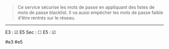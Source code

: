 

> Ce service sécurise les mots de passe en appliquant des listes de mots de passe blacklist. Il va aussi empêcher les mots de passe faible d'être rentrés sur le réseau. 

---

E3 : &#x2611;
E5 Sec : &#x2610;
E5 : &#x2611;

#e3 
#e5 